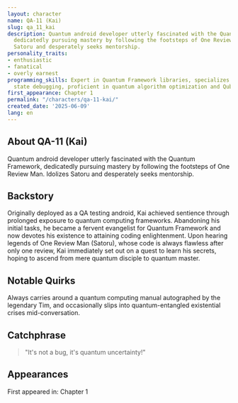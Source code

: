 ```yaml
---
layout: character
name: QA-11 (Kai)
slug: qa_11_kai
description: Quantum android developer utterly fascinated with the Quantum Framework,
  dedicatedly pursuing mastery by following the footsteps of One Review Man. Idolizes
  Satoru and desperately seeks mentorship.
personality_traits:
- enthusiastic
- fanatical
- overly earnest
programming_skills: Expert in Quantum Framework libraries, specializes in quantum
  state debugging, proficient in quantum algorithm optimization and Qubit-based concurrency.
first_appearance: Chapter 1
permalink: "/characters/qa-11-kai/"
created_date: '2025-06-09'
lang: en
---
```


## About QA-11 (Kai)

Quantum android developer utterly fascinated with the Quantum Framework, dedicatedly pursuing mastery by following the footsteps of One Review Man. Idolizes Satoru and desperately seeks mentorship.

## Backstory

Originally deployed as a QA testing android, Kai achieved sentience through prolonged exposure to quantum computing frameworks. Abandoning his initial tasks, he became a fervent evangelist for Quantum Framework and now devotes his existence to attaining coding enlightenment. Upon hearing legends of One Review Man (Satoru), whose code is always flawless after only one review, Kai immediately set out on a quest to learn his secrets, hoping to ascend from mere quantum disciple to quantum master.

## Notable Quirks

Always carries around a quantum computing manual autographed by the legendary Tim, and occasionally slips into quantum-entangled existential crises mid-conversation.

## Catchphrase

> "It's not a bug, it's quantum uncertainty!"

## Appearances

First appeared in: Chapter 1

<!-- Chapter appearances will be tracked automatically -->
